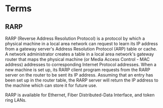 Terms
======


RARP
-----

RARP (Reverse Address Resolution Protocol) is a protocol by which a physical machine in a local area network can request to learn its IP address from a gateway server's Address Resolution Protocol (ARP) table or cache. A network administrator creates a table in a local area network's gateway router that maps the physical machine (or Media Access Control - MAC address) addresses to corresponding Internet Protocol addresses. When a new machine is set up, its RARP client program requests from the RARP server on the router to be sent its IP address. Assuming that an entry has been set up in the router table, the RARP server will return the IP address to the machine which can store it for future use.

RARP is available for Ethernet, Fiber Distributed-Data Interface, and token ring LANs.


